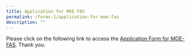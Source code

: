 ```yaml
---
title: Application for MOE FAS
permalink: /forms-1/application-for-moe-fas
description: ""
---
```

Please click on the following link to access the [Application Form for MOE-FAS](/files/MOE%20FAS%20Application%20Form%20Sep%2021.pdf). Thank you.